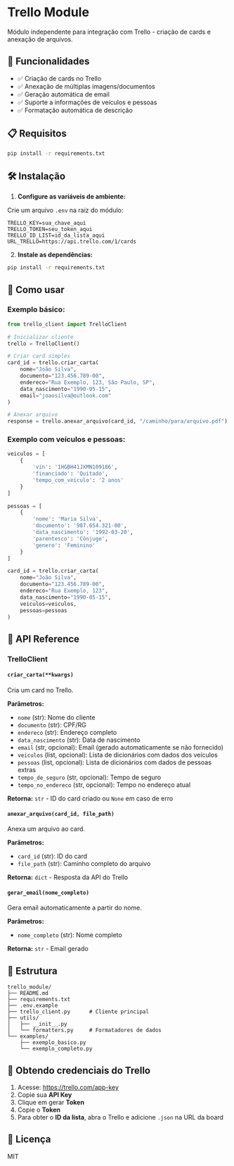 # Trello Module

Módulo independente para integração com Trello - criação de cards e anexação de arquivos.

## 🚀 Funcionalidades

- ✅ Criação de cards no Trello
- ✅ Anexação de múltiplas imagens/documentos
- ✅ Geração automática de email
- ✅ Suporte a informações de veículos e pessoas
- ✅ Formatação automática de descrição

## 📋 Requisitos

```bash
pip install -r requirements.txt
```

## 🛠️ Instalação

1. **Configure as variáveis de ambiente:**

Crie um arquivo `.env` na raiz do módulo:

```env
TRELLO_KEY=sua_chave_aqui
TRELLO_TOKEN=seu_token_aqui
TRELLO_ID_LIST=id_da_lista_aqui
URL_TRELLO=https://api.trello.com/1/cards
```

2. **Instale as dependências:**

```bash
pip install -r requirements.txt
```

## 📖 Como usar

### Exemplo básico:

```python
from trello_client import TrelloClient

# Inicializar cliente
trello = TrelloClient()

# Criar card simples
card_id = trello.criar_carta(
    nome="João Silva",
    documento="123.456.789-00",
    endereco="Rua Exemplo, 123, São Paulo, SP",
    data_nascimento="1990-05-15",
    email="joaosilva@outlook.com"
)

# Anexar arquivo
response = trello.anexar_arquivo(card_id, "/caminho/para/arquivo.pdf")
```

### Exemplo com veículos e pessoas:

```python
veiculos = [
    {
        'vin': '1HGBH41JXMN109186',
        'financiado': 'Quitado',
        'tempo_com_veiculo': '2 anos'
    }
]

pessoas = [
    {
        'nome': 'Maria Silva',
        'documento': '987.654.321-00',
        'data_nascimento': '1992-03-20',
        'parentesco': 'Cônjuge',
        'genero': 'Feminino'
    }
]

card_id = trello.criar_carta(
    nome="João Silva",
    documento="123.456.789-00",
    endereco="Rua Exemplo, 123",
    data_nascimento="1990-05-15",
    veiculos=veiculos,
    pessoas=pessoas
)
```

## 🔧 API Reference

### TrelloClient

#### `criar_carta(**kwargs)`
Cria um card no Trello.

**Parâmetros:**
- `nome` (str): Nome do cliente
- `documento` (str): CPF/RG
- `endereco` (str): Endereço completo
- `data_nascimento` (str): Data de nascimento
- `email` (str, opcional): Email (gerado automaticamente se não fornecido)
- `veiculos` (list, opcional): Lista de dicionários com dados dos veículos
- `pessoas` (list, opcional): Lista de dicionários com dados de pessoas extras
- `tempo_de_seguro` (str, opcional): Tempo de seguro
- `tempo_no_endereco` (str, opcional): Tempo no endereço atual

**Retorna:** `str` - ID do card criado ou `None` em caso de erro

#### `anexar_arquivo(card_id, file_path)`
Anexa um arquivo ao card.

**Parâmetros:**
- `card_id` (str): ID do card
- `file_path` (str): Caminho completo do arquivo

**Retorna:** `dict` - Resposta da API do Trello

#### `gerar_email(nome_completo)`
Gera email automaticamente a partir do nome.

**Parâmetros:**
- `nome_completo` (str): Nome completo

**Retorna:** `str` - Email gerado

## 📁 Estrutura

```
trello_module/
├── README.md
├── requirements.txt
├── .env.example
├── trello_client.py      # Cliente principal
├── utils/
│   ├── __init__.py
│   └── formatters.py     # Formatadores de dados
└── examples/
    ├── exemplo_basico.py
    └── exemplo_completo.py
```

## 🔐 Obtendo credenciais do Trello

1. Acesse: https://trello.com/app-key
2. Copie sua **API Key**
3. Clique em gerar **Token**
4. Copie o **Token**
5. Para obter o **ID da lista**, abra o Trello e adicione `.json` na URL da board

## 📝 Licença

MIT